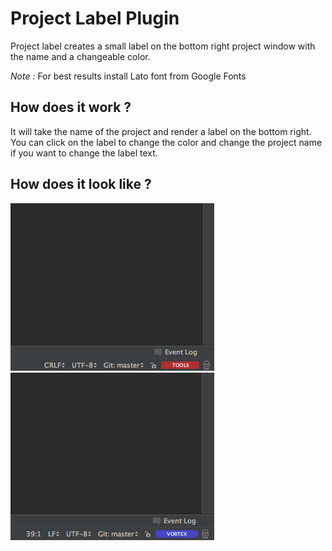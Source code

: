 # Project Label Plugin #

Project label creates a small label on the bottom right project window with the name and a changeable color.

*Note :* For best results install Lato font from Google Fonts

## How does it work ?

It will take the name of the project and render a label on the bottom right. You can click on the label to change the
color and change the project name if you want to change the label text.

## How does it look like ?

![](https://github.com/drinchev/project-label/blob/master/screenshots/1.png)
![](https://github.com/drinchev/project-label/blob/master/screenshots/2.png)